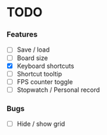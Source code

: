 # TODO

### Features
- [ ] Save / load
- [ ] Board size
- [x] Keyboard shortcuts
- [ ] Shortcut tooltip
- [ ] FPS counter toggle
- [ ] Stopwatch / Personal record

### Bugs
- [ ] Hide / show grid
